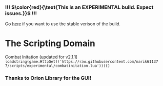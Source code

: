 ### !!! $\color{red}{\text{This is an EXPERIMENTAL build. Expect issues.}}$ !!!
Go [here](https://github.com/marik611377/scripts/blob/main/) if you want to use the stable verison of the build.
# The Scripting Domain
Combat Initation (updated for v2.1.1)
`loadstring(game:HttpGet(('https://raw.githubusercontent.com/marik611377/scripts/experimental/combatinitation.lua')))()`
### Thanks to Orion Library for the GUI!
